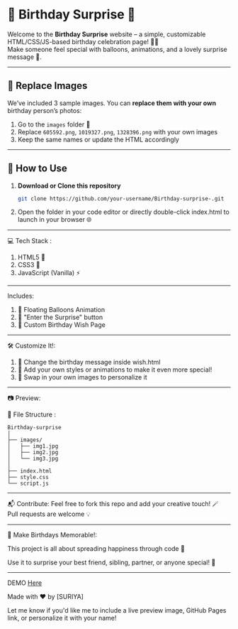 # 🎉 Birthday Surprise 🎂

Welcome to the **Birthday Surprise** website – a simple, customizable HTML/CSS/JS-based birthday celebration page! 🎁✨  
Make someone feel special with balloons, animations, and a lovely surprise message 💌.

---

## 📸 Replace Images

We’ve included 3 sample images. You can **replace them with your own** birthday person’s photos:

1. Go to the `images` folder 📂
2. Replace `605592.png`, `1019327.png`, `1328396.png` with your own images
3. Keep the same names or update the HTML accordingly

---

## 🚀 How to Use

1. **Download or Clone this repository**  
   ```bash
   git clone https://github.com/your-username/Birthday-surprise-.git

2. Open the folder in your code editor or directly double-click index.html to launch in your browser 🌐

---

💻 Tech Stack :

1. HTML5 🧱
2. CSS3 🎨
3. JavaScript (Vanilla) ⚡

---

Includes:

1. 🎈 Floating Balloons Animation
2. 🔘 "Enter the Surprise" button
3. 💖 Custom Birthday Wish Page

---

🛠️ Customize It!:

1. 🎂 Change the birthday message inside wish.html
2. 🎉 Add your own styles or animations to make it even more special!
3. 👤 Swap in your own images to personalize it

---

📷 Preview:

📎 File Structure :
```
Birthday-surprise
│
├── images/
│   ├── img1.jpg
│   ├── img2.jpg
│   └── img3.jpg
│
├── index.html
├── style.css
└── script.js
```
---

📬 Contribute:
Feel free to fork this repo and add your creative touch! 🪄
Pull requests are welcome 💡

---

   🥳 Make Birthdays Memorable!:
   
This project is all about spreading happiness through code  💌

Use it to surprise your best friend, sibling, partner, or anyone special!  🌈

---

DEMO [Here](https://suriya273.github.io/Birthday-surprise-/)

Made with ❤️ by [SURIYA]

Let me know if you'd like me to include a live preview image, GitHub Pages link, or personalize it with your name!






